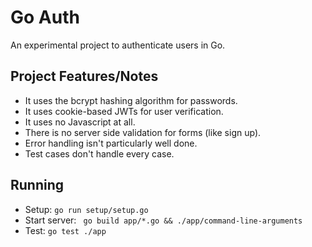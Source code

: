 # Go Auth

An experimental project to authenticate users in Go.

## Project Features/Notes

- It uses the bcrypt hashing algorithm for passwords.
- It uses cookie-based JWTs for user verification.
- It uses no Javascript at all.
- There is no server side validation for forms (like sign up).
- Error handling isn't particularly well done.
- Test cases don't handle every case.

## Running 

- Setup: `go run setup/setup.go`
- Start server: ` go build app/*.go && ./app/command-line-arguments`
- Test: `go test ./app`